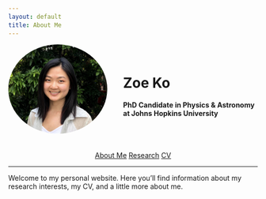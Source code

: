 ```yaml
---
layout: default
title: About Me
---
```


<div style="display: flex; align-items: center; justify-content: center; padding-bottom: 2rem;">
  <div style="flex-shrink: 0; margin-right: 2rem;">
    <img src="zoe.jpg" alt="Zoe Ko" width="200" style="border-radius: 50%;">
  </div>
  <div>
    <h1>Zoe Ko</h1>
    <p><strong>PhD Candidate in Physics & Astronomy at Johns Hopkins University</strong></p>
  </div>
</div>

<div align="center" class="navbar">
  <a href="index.html">About Me</a>
  <a href="research.html">Research</a>
  <a href="cv.pdf">CV</a>
</div>

---

Welcome to my personal website. Here you’ll find information about my research interests, my CV, and a little more about me.
